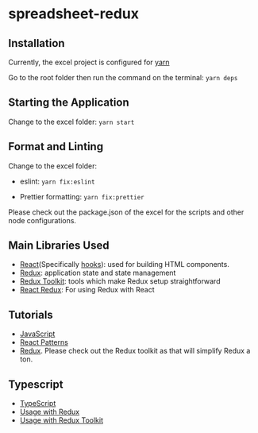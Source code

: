 # spreadsheet-redux

## Installation

Currently, the excel project is configured for [yarn](https://yarnpkg.com/)

Go to the root folder then run the command on the terminal: ```yarn deps```

## Starting the Application

Change to the excel folder: ```yarn start```

## Format and Linting

Change to the excel folder: 

- eslint: ```yarn fix:eslint```

- Prettier formatting: ```yarn fix:prettier```

Please check out the package.json of the excel for the scripts and other node configurations.

## Main Libraries Used

- [React](https://reactjs.org/)(Specifically [hooks](https://reactjs.org/docs/hooks-overview.html)): used for building HTML components. 
- [Redux](https://redux.js.org/): application state and state management
- [Redux Toolkit](https://redux-toolkit.js.org/): tools which make Redux setup straightforward
- [React Redux](https://react-redux.js.org/): For using Redux with React 

## Tutorials

- [JavaScript](https://javascript.info/)
- [React Patterns](https://reactpatterns.com/)
- [Redux](https://egghead.io/courses/getting-started-with-redux). Please check out the Redux toolkit as that will simplify Redux a ton.

## Typescript

- [TypeScript](https://www.typescriptlang.org/)
- [Usage with Redux](https://redux.js.org/recipes/usage-with-typescript)
- [Usage with Redux Toolkit](https://redux-toolkit.js.org/usage/usage-with-typescript)
